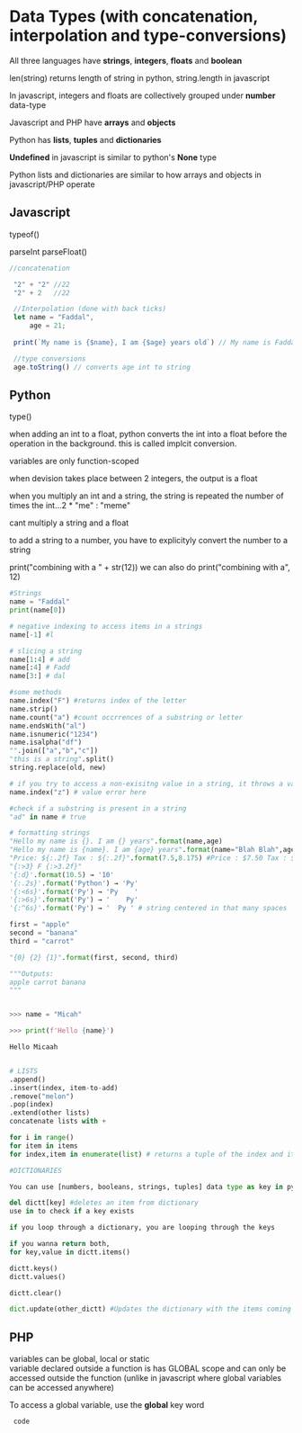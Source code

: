 # Data Types (with concatenation, interpolation and type-conversions)

All three languages have **strings**, **integers**, **floats** and **boolean**  

len(string) returns length of string in python, string.length in javascript

In javascript, integers and floats are collectively grouped under **number**   data-type

Javascript and PHP have **arrays** and **objects**  

Python has **lists**, **tuples** and **dictionaries**

**Undefined** in javascript is similar to python's **None** type

Python lists and dictionaries are similar to how arrays and objects in javascript/PHP operate

## Javascript
typeof()

parseInt
parseFloat()
 
```javascript
//concatenation

 "2" + "2" //22
 "2" + 2   //22

 //Interpolation (done with back ticks)
 let name = "Faddal",
     age = 21;
 
 print(`My name is {$name}, I am {$age} years old`) // My name is Faddal, I am 21 years old

 //type conversions
 age.toString() // converts age int to string


```

## Python
type()

when adding an int to a float, python converts the int into a float before the operation in the background. this is called implcit conversion.

variables are only function-scoped

when devision takes place between 2 integers, the output is a float

when you multiply an int and a string, the string is repeated the number of times the int...2 * "me" : "meme"

cant multiply a string and a float

to add a string to a number, you have to explicityly convert the number to a string

print("combining with a " + str(12))
we can also do print("combining with a", 12)

```python
#Strings
name = "Faddal"
print(name[0])

# negative indexing to access items in a strings
name[-1] #l

# slicing a string
name[1:4] # add
name[:4] # Fadd
name[3:] # dal

#some methods
name.index("F") #returns index of the letter
name.strip()
name.count("a") #count occrrences of a substring or letter
name.endsWith("al")
name.isnumeric("1234")
name.isalpha("df")
"".join(["a","b","c"])
"this is a string".split()
string.replace(old, new)

# if you try to access a non-exisitng value in a string, it throws a value error
name.index("z") # value error here

#check if a substring is present in a string
"ad" in name # true

# formatting strings
"Hello my name is {}. I am {} years".format(name,age)
"Hello my name is {name}. I am {age} years".format(name="Blah Blah",age="67")
"Price: ${:.2f} Tax : ${:.2f}".format(7.5,8.175) #Price : $7.50 Tax : $8.18
"{:>3} F {:>3.2f}"
'{:d}'.format(10.5) → '10'
'{:.2s}'.format('Python') → 'Py'
'{:<6s}'.format('Py') → 'Py    '
'{:>6s}'.format('Py') → '    Py'
'{:^6s}'.format('Py') → '  Py ' # string centered in that many spaces

first = "apple"
second = "banana"
third = "carrot"

"{0} {2} {1}".format(first, second, third)

"""Outputs:
apple carrot banana
"""


>>> name = "Micah"

>>> print(f'Hello {name}')

Hello Micaah


# LISTS
.append()
.insert(index, item-to-add)
.remove("melon")
.pop(index)
.extend(other lists)
concatenate lists with +

for i in range()
for item in items
for index,item in enumerate(list) # returns a tuple of the index and item

#DICTIONARIES

You can use [numbers, booleans, strings, tuples] data type as key in python dictionaries

del dictt[key] #deletes an item from dictionary
use in to check if a key exists

if you loop through a dictionary, you are looping through the keys

if you wanna return both, 
for key,value in dictt.items()

dictt.keys()
dictt.values()

dictt.clear()

dict.update(other_dictt) #Updates the dictionary with the items coming from the other dictionary. Existing entries will be replaced; new entries will be added.


```

## PHP

variables can be global, local or static  
variable declared outside a function is has GLOBAL scope and can only be accessed outside the function (unlike in javascript where global variables can be accessed anywhere)  

To access a global variable, use the **global** key word

```php
 code
```